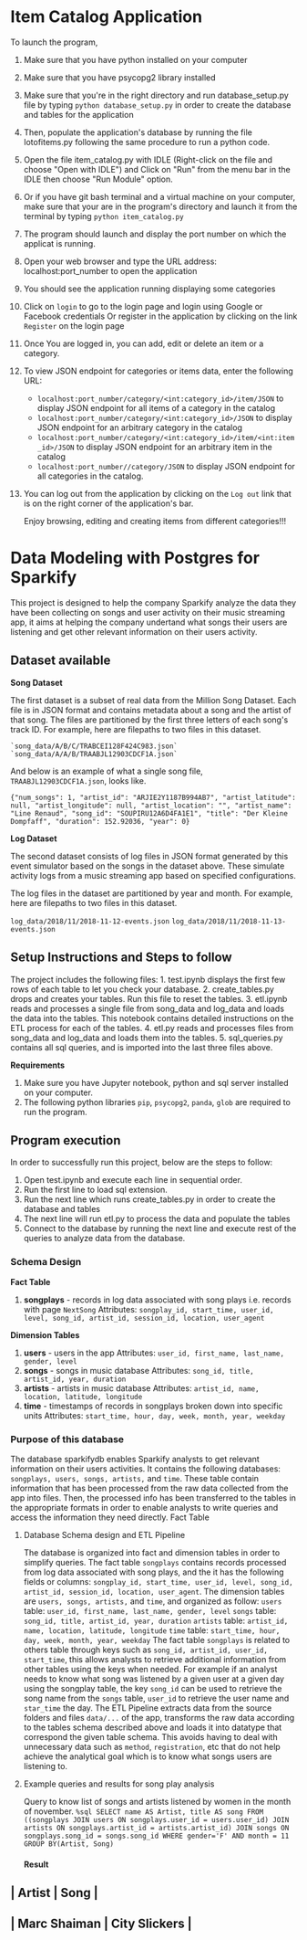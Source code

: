 
#  Item Catalog Application 



To launch the program,

1. Make sure that you have python installed on your computer
2. Make sure that you have psycopg2 library installed
3. Make sure that you're in the right directory and run database_setup.py file by typing
   `python database_setup.py` in order to create the database and tables for the application
4. Then, populate the application's database by running the file lotofitems.py following the 
   same procedure to run a python code. 
5. Open the file item_catalog.py with IDLE (Right-click
   on the file and choose "Open with IDLE")
   and Click on "Run" from the menu bar in the IDLE then choose "Run Module" option.
6. Or if you have git bash terminal and a virtual machine on your computer, 
   make sure that your are in the program's directory and launch it from the
   terminal by typing `python item_catalog.py` 
7. The program should launch and display the port number on which the applicat is running.
8. Open your web browser and type the URL address: localhost:port_number to open the application
9. You should see the application running displaying some categories
10. Click on `login` to go to the login page and login using Google or Facebook credentials 
	Or register in the application by clicking on the link `Register` on the login page
11. Once You are logged in, you can add, edit or delete an item or a category.
12.	To view JSON endpoint for categories or items data, enter the following URL:
	*	`localhost:port_number/category/<int:category_id>/item/JSON` to display
		JSON endpoint for all items of a category in the catalog
	*	`localhost:port_number/category/<int:category_id>/JSON` to display
		JSON endpoint for an arbitrary category in the catalog
	*	`localhost:port_number/category/<int:category_id>/item/<int:item_id>/JSON` 
		to display JSON endpoint for an arbitrary item in the catalog
	*	`localhost:port_number//category/JSON` to display
		JSON endpoint for all categories in the catalog.
13. You can log out from the application by clicking on the `Log out` link that is
	on the right corner of the application's bar.
	
	
	Enjoy browsing, editing and creating items from different categories!!!

# Data Modeling with Postgres for Sparkify

This project is designed to help the company Sparkify analyze the data they have been collecting on songs and user activity on their music streaming app, it aims at helping the company undertand what songs their users are listening and get other relevant information on their users activity.

## Dataset available

**Song Dataset**

The first dataset is a subset of real data from the Million Song Dataset. Each file is in JSON format and contains metadata about a song and the artist of that song. The files are partitioned by the first three letters of each song's track ID. For example, here are filepaths to two files in this dataset.

    `song_data/A/B/C/TRABCEI128F424C983.json`
    `song_data/A/A/B/TRAABJL12903CDCF1A.json`
And below is an example of what a single song file, `TRAABJL12903CDCF1A.json`, looks like.

``{"num_songs": 1, "artist_id": "ARJIE2Y1187B994AB7", "artist_latitude": null, "artist_longitude": null, "artist_location": "", "artist_name": "Line Renaud", "song_id": "SOUPIRU12A6D4FA1E1", "title": "Der Kleine Dompfaff", "duration": 152.92036, "year": 0}``

**Log Dataset**

The second dataset consists of log files in JSON format generated by this event simulator based on the songs in the dataset above. These simulate activity logs from a music streaming app based on specified configurations.

The log files in the dataset are partitioned by year and month. For example, here are filepaths to two files in this dataset.

`log_data/2018/11/2018-11-12-events.json`
`log_data/2018/11/2018-11-13-events.json`

## Setup Instructions and Steps to follow

The project includes the following files:
    1. test.ipynb displays the first few rows of each table to let you check your database.
    2. create_tables.py drops and creates your tables. Run this file to reset the tables.
    3. etl.ipynb reads and processes a single file from song_data and log_data and loads the data into the tables. This notebook contains detailed instructions on the ETL process for each of the tables.
    4. etl.py reads and processes files from song_data and log_data and loads them into the tables.
    5. sql_queries.py contains all sql queries, and is imported into the last three files above.
    
**Requirements**

1. Make sure you have Jupyter notebook, python and sql server installed on your computer.
2. The following python libraries `pip`, `psycopg2`, `panda`, `glob` are required to run the program.

## Program execution
In order to successfully run this project, below are the steps to follow:

1. Open test.ipynb and execute each line in sequential order.
2. Run the first line to load sql extension.
3. Run the next line which runs create_tables.py in order to create the database and tables
4. The next line will run etl.py to process the data and populate the tables
5. Connect to the database by running the next line and execute rest of the queries to analyze data from the database.

### Schema Design

**Fact Table**
1. **songplays** - records in log data associated with song plays i.e. records with page `NextSong`
    Attributes: `songplay_id, start_time, user_id, level, song_id, artist_id, session_id, location, user_agent`
    
**Dimension Tables**
1. **users** - users in the app 
    Attributes: `user_id, first_name, last_name, gender, level`
2. **songs** - songs in music database
    Attributes: `song_id, title, artist_id, year, duration`
3. **artists** - artists in music database
    Attributes: `artist_id, name, location, latitude, longitude`
4. **time** - timestamps of records in songplays broken down into specific units
    Attributes: `start_time, hour, day, week, month, year, weekday`
    
### Purpose of this database

The database sparkifydb enables Sparkify analysts to get relevant information on their users activities. It contains the following databases: `songplays, users, songs, artists,` and `time`. These table contain information that has been processed from the raw data collected from the app into files. Then, the processed info has been transferred to the tables in the appropriate formats in order to enable analysts to write queries and access the information they need directly.
Fact Table

1. Database Schema design and ETL Pipeline

    The database is organized into fact and dimension tables in order to simplify queries. The fact table `songplays` contains records processed from log data associated with song plays, and the it has the following fields or columns:
```songplay_id, start_time, user_id, level, song_id, artist_id, session_id, location, user_agent```.
    The dimension tables are ```users, songs, artists,``` and ```time```, and organized as follow:
`users` table: ```user_id, first_name, last_name, gender, level```
`songs` table: ```song_id, title, artist_id, year, duration```
`artists` table: ```artist_id, name, location, latitude, longitude```
`time` table: ```start_time, hour, day, week, month, year, weekday```
    The fact table ```songplays``` is related to others table through keys such as ```song_id, artist_id, user_id, start_time```, this allows analysts to retrieve additional information from other tables using the keys when needed. For example if an analyst needs to know what song was listened by a given user at a given day using the songplay table, the key ```song_id``` can be used to retrieve the song name from the ```songs``` table, ```user_id``` to retrieve the user name and ```star_time``` the day. 
    The ETL Pipeline extracts data from the source folders and files ```data/...``` of the app, transforms the raw data according to the tables schema described above and loads it into datatype that correspond the given table schema. This avoids having to deal with unnecessary data such as ```method```, ```registration```, etc that do not help achieve the analytical goal which is to know what songs users are listening to. 
    
3. Example queries and results for song play analysis

    Query to know list of songs and artists listened by women in the month of november.
       ``` %sql SELECT name AS Artist, title AS song FROM ((songplays JOIN users ON songplays.user_id = users.user_id) JOIN artists ON songplays.artist_id = artists.artist_id) JOIN songs ON songplays.song_id = songs.song_id WHERE gender='F' AND month = 11 GROUP BY(Artist, Song) ```
    #### Result

|    Artist    |     Song      |
--------------------------------
| Marc Shaiman | City Slickers |
--------------------------------




